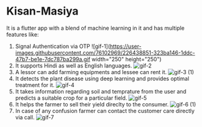 # Kisan-Masiya
It is a flutter app with a blend of machine learning in it and has multiple features like:

1) Signal Authentication via OTP
![gif-1](https://user-images.githubusercontent.com/76102969/226438851-323ba146-1ddc-47b7-be1e-7dc787ba299a.gif width="250" height="250")
2) It supports Hindi as well as English languages.
![gif-2](https://user-images.githubusercontent.com/76102969/226439105-8cde24d0-ebf5-43c1-81f6-2235c69b9369.gif)
3) A lessor can add farming equipments and lessee can rent it.
![gif-3 (1)](https://user-images.githubusercontent.com/76102969/226440730-a7a0e915-3de2-416d-9eda-e46253707853.gif)
4) It detects the plant disease using deep learning and provides optimal treatment for it.
![gif-4](https://user-images.githubusercontent.com/76102969/226442341-464d94a6-9cdb-4e59-a3f5-3cc623d6701f.gif)
5) It takes information regarding soil and temprature from the user and predicts a suitable crop for a particular field.
![gif-5](https://user-images.githubusercontent.com/76102969/226443557-e33ecacd-41c3-42be-b044-8ef1e997b8a6.gif)
6) It helps the farmer to sell their yield direclty to the consumer.
![gif-6 (1)](https://user-images.githubusercontent.com/76102969/226444348-97fe8d60-d81d-44b8-bdd1-8c3e56fdc5a7.gif)
7) In case of any confusion farmer can contact the customer care directly via call.
![gif-7](https://user-images.githubusercontent.com/76102969/226444749-218e88fa-0ee9-4822-adc2-4193cb7fc247.gif)

 





